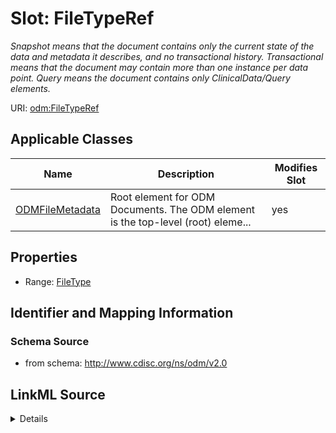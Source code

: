 # Slot: FileTypeRef


_Snapshot means that the document contains only the current state of the data and metadata it describes, and no transactional history. Transactional means that the document may contain more than one instance per data point. Query means the document contains only ClinicalData/Query elements._



URI: [odm:FileTypeRef](http://www.cdisc.org/ns/odm/v2.0/FileTypeRef)



<!-- no inheritance hierarchy -->




## Applicable Classes

| Name | Description | Modifies Slot |
| --- | --- | --- |
[ODMFileMetadata](ODMFileMetadata.md) | Root element for ODM Documents. The ODM element is the top-level (root) eleme... |  yes  |







## Properties

* Range: [FileType](FileType.md)





## Identifier and Mapping Information







### Schema Source


* from schema: http://www.cdisc.org/ns/odm/v2.0




## LinkML Source

<details>
```yaml
name: FileTypeRef
description: Snapshot means that the document contains only the current state of the
  data and metadata it describes, and no transactional history. Transactional means
  that the document may contain more than one instance per data point. Query means
  the document contains only ClinicalData/Query elements.
from_schema: http://www.cdisc.org/ns/odm/v2.0
rank: 1000
alias: FileTypeRef
domain_of:
- ODMFileMetadata
range: FileType

```
</details>